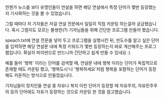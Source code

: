언젠가 뉴스를 보다 유명인들이 연설을 하면
해당 연설에서 특정 단어가 몇번 등장했는지
기사화하는 것을 볼 수 있었습니다.

그럴 때마다 저 기자들은 저걸 연설 전문에서 일일히 직접 카운팅 하는걸까
궁금했습니다. 혹시 그럴지도 모르는 불쌍한(?) 기자님들을 위해
간단한 프로그램 만들어 봤습니다.

speach.txt에 연설 전문을 넣어 두고
프로그램을 실행시킨 뒤, 빈도수를 알고 싶은 단어를 입력하면
해당 연설문 내에 특정 키워드가 몇번 등장하는지 바로 계산해주는 프로그램입니다.
확실히 파이썬으로 만드니까 간단하고 쉽게 만들 수 있네요 :)

예를 들어 '행복' 이라는 단어를 검색할 때, 
연설문 내에 행복 이라는 단어가 독립적으로 존재할 때도 카운팅 했고,
'행복도시'나 '행복하세요'처럼 행복을 포함하는 단어가 등장해도 카운하는 방식으로 만들었습니다.

기자님들이 정치인들 연설 중 자유나 복지 이런 단어가 등장할 때 
자유주의, 자유민주주의 등의 단어에도
자유가 등장하는 것으로 카운팅 한 것을 참고했습니다.
